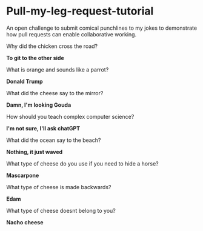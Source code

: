 # Pull-my-leg-request-tutorial
An open challenge to submit comical punchlines to my jokes to demonstrate how pull requests can enable collaborative working.

Why did the chicken cross the road?

**To git to the other side**

What is orange and sounds like a parrot?

**Donald Trump**

What did the cheese say to the mirror?

**Damn, I'm looking Gouda**

How should you teach complex computer science?

**I'm not sure, I'll ask chatGPT**

What did the ocean say to the beach?

**Nothing, it just waved**

What type of cheese do you use if you need to hide a horse?

**Mascarpone**

What type of cheese is made backwards?

**Edam**

What type of cheese doesnt belong to you?

**Nacho cheese**
